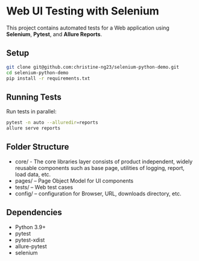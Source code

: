 # Web UI Testing with Selenium

This project contains automated tests for a Web application using **Selenium**, **Pytest**, and **Allure Reports**.

## Setup

```bash
git clone git@github.com:christine-ng23/selenium-python-demo.git
cd selenium-python-demo
pip install -r requirements.txt
```

## Running Tests

Run tests in parallel:

```bash
pytest -n auto --alluredir=reports
allure serve reports
```

## Folder Structure

- core/ - The core libraries layer consists of product independent, widely reusable components such as base page, utilities of logging, report, load data, etc.
- pages/ – Page Object Model for UI components
- tests/ – Web test cases
- config/ – configuration for Browser, URL, downloads directory, etc.

## Dependencies

- Python 3.9+
- pytest
- pytest-xdist
- allure-pytest
- selenium
